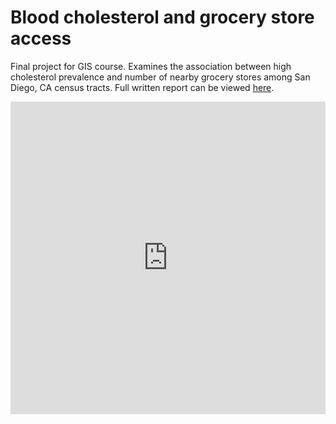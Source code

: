 # Blood cholesterol and grocery store access
 Final project for GIS course. Examines the association between high cholesterol prevalence and number of nearby grocery stores among San Diego, CA census tracts. Full written report can be viewed <a href="https://hicks017.github.io/MPH-GIS-Final/Documentation/GISProjectReportChristianHicks.html">here</a>.
<iframe src="https://storymaps.arcgis.com/stories/8a395caf050145c2a048219e69afcec9" width="100%" height="500px" frameborder="0" allowfullscreen allow="geolocation"></iframe>
